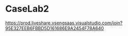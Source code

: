 # CaseLab2
https://prod.liveshare.vsengsaas.visualstudio.com/join?95E327EEB6FBBD5D161686E9A2454F78A640
